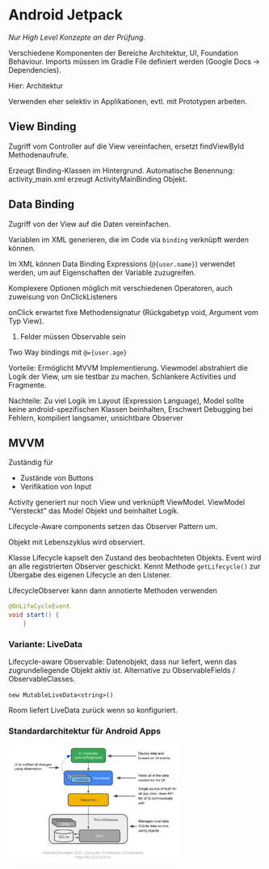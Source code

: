 # Android Jetpack

_Nur High Level Konzepte an der Prüfung._

Verschiedene Komponenten der Bereiche Architektur, UI, Foundation Behaviour.
Imports müssen im Gradle File definiert werden (Google Docs -> Dependencies).

Hier: Architektur

Verwenden eher selektiv in Applikationen, evtl. mit Prototypen arbeiten.

## View Binding

Zugriff vom Controller auf die View vereinfachen, ersetzt findViewById Methodenaufrufe.

Erzeugt Binding-Klassen im Hintergrund. Automatische Benennung: activity_main.xml erzeugt ActivityMainBinding Objekt.

## Data Binding

Zugriff von der View auf die Daten vereinfachen.

Variablen im XML generieren, die im Code via `binding` verknüpft werden können.

Im XML können Data Binding Expressions (`@{user.name}`) verwendet werden, um auf Eigenschaften der Variable zuzugreifen.

Komplexere Optionen möglich mit verschiedenen Operatoren, auch zuweisung von OnClickListeners

onClick erwartet fixe Methodensignatur (Rückgabetyp void, Argument vom Typ View).

1. Felder müssen Observable sein

Two Way bindings mit `@={user.age}`

Vorteile: Ermöglicht MVVM Implementierung. Viewmodel abstrahiert die Logik der View, um sie testbar zu machen. Schlankere Activities und Fragmente.

Nachteile: Zu viel Logik im Layout (Expression Language), Model sollte keine android-spezifischen Klassen beinhalten, Erschwert Debugging bei Fehlern, kompiliert langsamer, unsichtbare Observer

## MVVM

Zuständig für

- Zustände von Buttons
- Verifikation von Input

Activity generiert nur noch View und verknüpft ViewModel.
ViewModel "Versteckt" das Model Objekt und beinhaltet Logik.

Lifecycle-Aware components setzen das Observer Pattern um.

Objekt mit Lebenszyklus wird observiert.

Klasse Lifecycle kapselt den Zustand des beobachteten Objekts. Event wird an alle registrierten Observer geschickt.
Kennt Methode `getLifecycle()` zur Übergabe des eigenen Lifecycle an den Listener.

LifecycleObserver kann dann annotierte Methoden verwenden

```java
@OnLifeCycleEvent
void start() {
    }
```

### Variante: LiveData

Lifecycle-aware Observable: Datenobjekt, dass nur liefert, wenn das zugrundeliegende Objekt aktiv ist. Alternative zu ObservableFields / ObservableClasses.

`new MutableLiveData<string>()`

Room liefert LiveData zurück wenn so konfiguriert.

### Standardarchitektur für Android Apps

<img src="res/android-standardarchitektur.png" alt="Standardarchitektur" style="zoom:33%;" />
